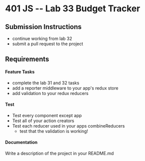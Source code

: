 401 JS --  Lab 33 Budget Tracker
===

## Submission Instructions
  * continue working from lab 32
  * submit a pull request to the project

## Requirements  
#### Feature Tasks
* complete the lab 31 and 32 tasks
* add a reporter middleware to your app's redux store
* add validation to your redux reducers

#### Test
* Test every component except app
* Test all of your action creators
* Test each reducer used in your apps combineReducers
  * test that the validation is working!

####  Documentation  
Write a description of the project in your README.md
